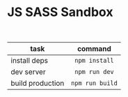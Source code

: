 # JS SASS Sandbox

<br />

| task             |     command     |
| ---------------- | :-------------: |
| install deps     |  `npm install`  |
| dev server       |  `npm run dev`  |
| build production | `npm run build` |
